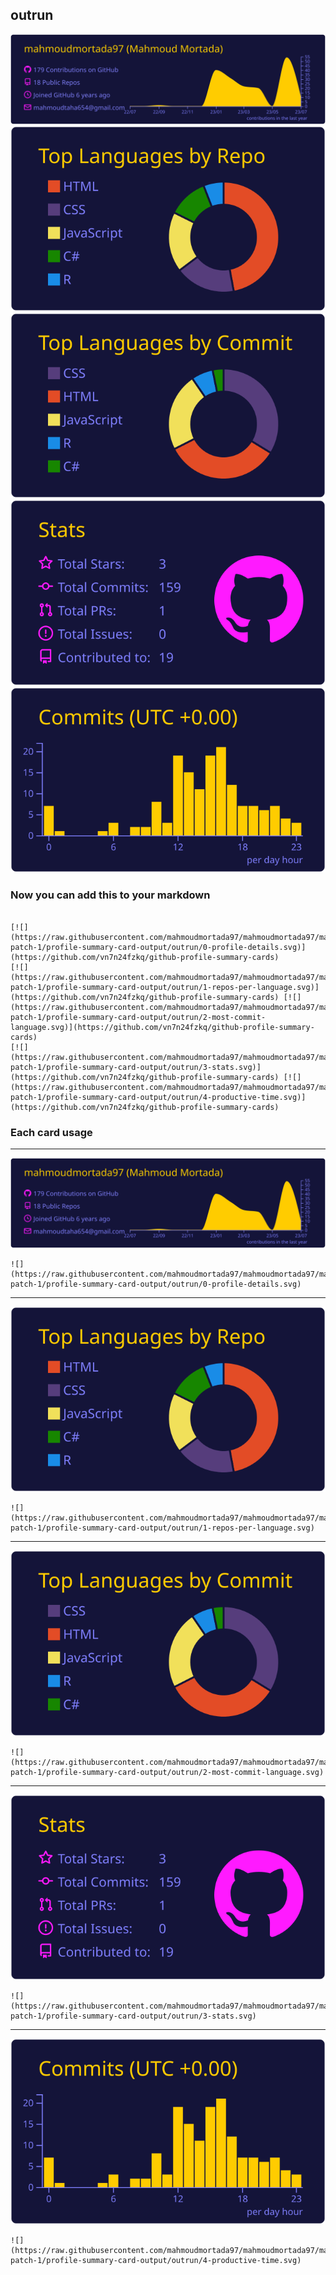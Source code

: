 ## outrun

[![](./0-profile-details.svg)](https://github.com/vn7n24fzkq/github-profile-summary-cards)
[![](./1-repos-per-language.svg)](https://github.com/vn7n24fzkq/github-profile-summary-cards) [![](./2-most-commit-language.svg)](https://github.com/vn7n24fzkq/github-profile-summary-cards)
[![](./3-stats.svg)](https://github.com/vn7n24fzkq/github-profile-summary-cards) [![](./4-productive-time.svg)](https://github.com/vn7n24fzkq/github-profile-summary-cards)
### Now you can add this to your markdown
```

[![](https://raw.githubusercontent.com/mahmoudmortada97/mahmoudmortada97/mahmoudmortada97-patch-1/profile-summary-card-output/outrun/0-profile-details.svg)](https://github.com/vn7n24fzkq/github-profile-summary-cards)
[![](https://raw.githubusercontent.com/mahmoudmortada97/mahmoudmortada97/mahmoudmortada97-patch-1/profile-summary-card-output/outrun/1-repos-per-language.svg)](https://github.com/vn7n24fzkq/github-profile-summary-cards) [![](https://raw.githubusercontent.com/mahmoudmortada97/mahmoudmortada97/mahmoudmortada97-patch-1/profile-summary-card-output/outrun/2-most-commit-language.svg)](https://github.com/vn7n24fzkq/github-profile-summary-cards)
[![](https://raw.githubusercontent.com/mahmoudmortada97/mahmoudmortada97/mahmoudmortada97-patch-1/profile-summary-card-output/outrun/3-stats.svg)](https://github.com/vn7n24fzkq/github-profile-summary-cards) [![](https://raw.githubusercontent.com/mahmoudmortada97/mahmoudmortada97/mahmoudmortada97-patch-1/profile-summary-card-output/outrun/4-productive-time.svg)](https://github.com/vn7n24fzkq/github-profile-summary-cards)

```

### Each card usage
---

![](./0-profile-details.svg)

```
![](https://raw.githubusercontent.com/mahmoudmortada97/mahmoudmortada97/mahmoudmortada97-patch-1/profile-summary-card-output/outrun/0-profile-details.svg)
```

    

---

![](./1-repos-per-language.svg)

```
![](https://raw.githubusercontent.com/mahmoudmortada97/mahmoudmortada97/mahmoudmortada97-patch-1/profile-summary-card-output/outrun/1-repos-per-language.svg)
```

    

---

![](./2-most-commit-language.svg)

```
![](https://raw.githubusercontent.com/mahmoudmortada97/mahmoudmortada97/mahmoudmortada97-patch-1/profile-summary-card-output/outrun/2-most-commit-language.svg)
```

    

---

![](./3-stats.svg)

```
![](https://raw.githubusercontent.com/mahmoudmortada97/mahmoudmortada97/mahmoudmortada97-patch-1/profile-summary-card-output/outrun/3-stats.svg)
```

    

---

![](./4-productive-time.svg)

```
![](https://raw.githubusercontent.com/mahmoudmortada97/mahmoudmortada97/mahmoudmortada97-patch-1/profile-summary-card-output/outrun/4-productive-time.svg)
```

    
